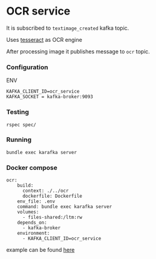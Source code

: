 # OCR service

It is subscribed to `textimage_created` kafka topic.

Uses [tesseract](https://github.com/tesseract-ocr/tesseract) as OCR engine 

After processing image it publishes message to `ocr` topic.


### Configuration

ENV

```
KAFKA_CLIENT_ID=ocr_service
KAFKA_SOCKET = kafka-broker:9093
```

### Testing

```
rspec spec/
```

### Running

```
bundle exec karafka server
```

### Docker compose

```
ocr:
    build:
      context: ./../ocr
      dockerfile: Dockerfile
    env_file: .env
    command: bundle exec karafka server
    volumes:
      - files-shared:/ltm:rw
    depends_on:
      - kafka-broker
    environment: 
      - KAFKA_CLIENT_ID=ocr_service
```

example can be found [here](https://github.com/ThoughtsKeeperOrg/ops/blob/main/docker-compose.yml)
